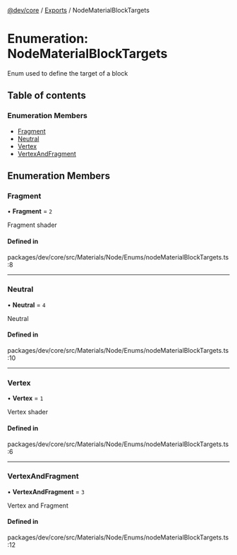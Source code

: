 [@dev/core](../README.md) / [Exports](../modules.md) / NodeMaterialBlockTargets

# Enumeration: NodeMaterialBlockTargets

Enum used to define the target of a block

## Table of contents

### Enumeration Members

- [Fragment](NodeMaterialBlockTargets.md#fragment)
- [Neutral](NodeMaterialBlockTargets.md#neutral)
- [Vertex](NodeMaterialBlockTargets.md#vertex)
- [VertexAndFragment](NodeMaterialBlockTargets.md#vertexandfragment)

## Enumeration Members

### Fragment

• **Fragment** = ``2``

Fragment shader

#### Defined in

packages/dev/core/src/Materials/Node/Enums/nodeMaterialBlockTargets.ts:8

___

### Neutral

• **Neutral** = ``4``

Neutral

#### Defined in

packages/dev/core/src/Materials/Node/Enums/nodeMaterialBlockTargets.ts:10

___

### Vertex

• **Vertex** = ``1``

Vertex shader

#### Defined in

packages/dev/core/src/Materials/Node/Enums/nodeMaterialBlockTargets.ts:6

___

### VertexAndFragment

• **VertexAndFragment** = ``3``

Vertex and Fragment

#### Defined in

packages/dev/core/src/Materials/Node/Enums/nodeMaterialBlockTargets.ts:12
